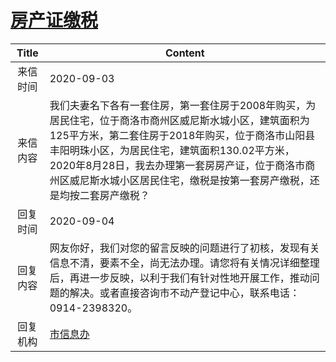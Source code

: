 # <a href="http://www.shangluo.gov.cn/zmhd/ldxxxx.jsp?urltype=leadermail.LeaderMailContentUrl&wbtreeid=1112&leadermailid=6407">房产证缴税</a>
| Title |                                                                                     Content                                                                                      |
|:-----:|----------------------------------------------------------------------------------------------------------------------------------------------------------------------------------|
| 来信时间  | 2020-09-03                                                                                                                                                                       |
| 来信内容  | 我们夫妻名下各有一套住房，第一套住房于2008年购买，为居民住宅，位于商洛市商州区威尼斯水城小区，建筑面积为125平方米，第二套住房于2018年购买，位于商洛市山阳县丰阳明珠小区，为居民住宅，建筑面积130.02平方米，2020年8月28日，我去办理第一套房房产证，位于商洛市商州区威尼斯水城小区居民住宅，缴税是按第一套房产缴税，还是均按二套房产缴税？ |
| 回复时间  | 2020-09-04                                                                                                                                                                       |
| 回复内容  | 网友你好，我们对您的留言反映的问题进行了初核，发现有关信息不清，要素不全，尚无法办理。请您将有关情况详细整理后，再进一步反映，以利于我们有针对性地开展工作，推动问题的解决。或者直接咨询市不动产登记中心，联系电话：0914-2398320。                                                          |
| 回复机构  | <a href="../../category/agencies/市信息办.md">市信息办</a>                                                                                                                               |